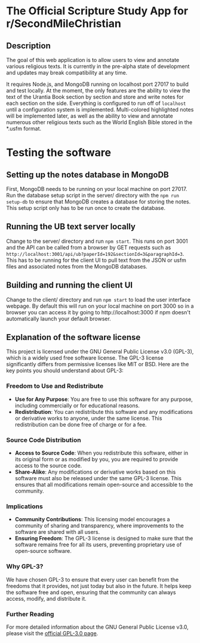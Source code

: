 # The Official Scripture Study App for r/SecondMileChristian

## Description

The goal of this web application is to allow users to view and annotate various religious texts. It is currently in the pre-alpha state of development and updates may break compatibility at any time.

It requires Node.js, and MongoDB running on localhost port 27017 to build and test locally. At the moment, the only features are the ability to view the text of the Urantia Book section by section and store and write notes for each section on the side. Everything is configured to run off of `localhost` until a configuration system is implemented. Multi-colored highlighted notes will be implemented later, as well as the ability to view and annotate numerous other religious texts such as the World English Bible stored in the *.usfm format.

# Testing the software

## Setting up the notes database in MongoDB

First, MongoDB needs to be running on your local machine on port 27017. Run the database setup script in the server/ directory with the `npm run setup-db` to ensure that MongoDB creates a database for storing the notes. This setup script only has to be run once to create the database.

## Running the UB text server locally

Change to the server/ directory and run `npm start`. This runs on port 3001 and the API can be called from a browser by GET requests such as `http://localhost:3001/api/ub?paperId=192&sectionId=3&paragraphId=3`. This has to be running for the client UI to pull text from the JSON or usfm files and associated notes from the MongoDB databases.

## Building and running the client UI

Change to the client/ directory and run `npm start` to load the user interface webpage. By default this will run on your local machine on port 3000 so in a browser you can access it by going to http://localhost:3000 if npm doesn't automatically launch your default browser.

## Explanation of the software license

This project is licensed under the GNU General Public License v3.0 (GPL-3), which is a widely used free software license. The GPL-3 license significantly differs from permissive licenses like MIT or BSD. Here are the key points you should understand about GPL-3:

### Freedom to Use and Redistribute

- **Use for Any Purpose**: You are free to use this software for any purpose, including commercially or for educational reasons.
- **Redistribution**: You can redistribute this software and any modifications or derivative works to anyone, under the same license. This redistribution can be done free of charge or for a fee.

### Source Code Distribution

- **Access to Source Code**: When you redistribute this software, either in its original form or as modified by you, you are required to provide access to the source code.
- **Share-Alike**: Any modifications or derivative works based on this software must also be released under the same GPL-3 license. This ensures that all modifications remain open-source and accessible to the community.

### Implications

- **Community Contributions**: This licensing model encourages a community of sharing and transparency, where improvements to the software are shared with all users.
- **Ensuring Freedom**: The GPL-3 license is designed to make sure that the software remains free for all its users, preventing proprietary use of open-source software.

### Why GPL-3?

We have chosen GPL-3 to ensure that every user can benefit from the freedoms that it provides, not just today but also in the future. It helps keep the software free and open, ensuring that the community can always access, modify, and distribute it.

### Further Reading

For more detailed information about the GNU General Public License v3.0, please visit the [official GPL-3.0 page](https://www.gnu.org/licenses/gpl-3.0.html).
